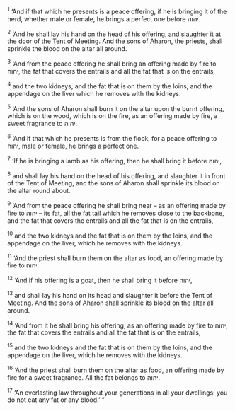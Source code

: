 <sup>1</sup> ‘And if that which he presents is a peace offering, if he is bringing it of the herd, whether male or female, he brings a perfect one before יהוה.

<sup>2</sup> ‘And he shall lay his hand on the head of his offering, and slaughter it at the door of the Tent of Meeting. And the sons of Aharon, the priests, shall sprinkle the blood on the altar all around.

<sup>3</sup> ‘And from the peace offering he shall bring an offering made by fire to יהוה, the fat that covers the entrails and all the fat that is on the entrails,

<sup>4</sup> and the two kidneys, and the fat that is on them by the loins, and the appendage on the liver which he removes with the kidneys.

<sup>5</sup> ‘And the sons of Aharon shall burn it on the altar upon the burnt offering, which is on the wood, which is on the fire, as an offering made by fire, a sweet fragrance to יהוה.

<sup>6</sup> ‘And if that which he presents is from the flock, for a peace offering to יהוה, male or female, he brings a perfect one.

<sup>7</sup> ‘If he is bringing a lamb as his offering, then he shall bring it before יהוה,

<sup>8</sup> and shall lay his hand on the head of his offering, and slaughter it in front of the Tent of Meeting, and the sons of Aharon shall sprinkle its blood on the altar round about.

<sup>9</sup> ‘And from the peace offering he shall bring near – as an offering made by fire to יהוה – its fat, all the fat tail which he removes close to the backbone, and the fat that covers the entrails and all the fat that is on the entrails,

<sup>10</sup> and the two kidneys and the fat that is on them by the loins, and the appendage on the liver, which he removes with the kidneys.

<sup>11</sup> ‘And the priest shall burn them on the altar as food, an offering made by fire to יהוה.

<sup>12</sup> ‘And if his offering is a goat, then he shall bring it before יהוה,

<sup>13</sup> and shall lay his hand on its head and slaughter it before the Tent of Meeting. And the sons of Aharon shall sprinkle its blood on the altar all around.

<sup>14</sup> ‘And from it he shall bring his offering, as an offering made by fire to יהוה, the fat that covers the entrails and all the fat that is on the entrails,

<sup>15</sup> and the two kidneys and the fat that is on them by the loins, and the appendage on the liver, which he removes with the kidneys.

<sup>16</sup> ‘And the priest shall burn them on the altar as food, an offering made by fire for a sweet fragrance. All the fat belongs to יהוה.

<sup>17</sup> ‘An everlasting law throughout your generations in all your dwellings: you do not eat any fat or any blood.’ ”

